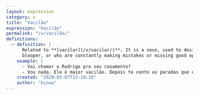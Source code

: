 ```yaml
---
layout: expression
category: v
title: "Vacilão"
expression: "Vacilão"
permalink: "/v/vacilão/"
definitions:
  - definition: |
      Related to **[vacilar](/v/vacilar/)**. It is a noun, used to designate people who have made a major
      blooper, or who are constantly making mistakes or missing good opportunities. 
    example: |
      - Vai chamar o Rodrigo pro seu casamento?
      - Vou nada. Ele é maior vacilão. Depois te conto as paradas que ele já fez.
    created: "2020-03-07T15:10:16"
    author: "kinow"
---
```

